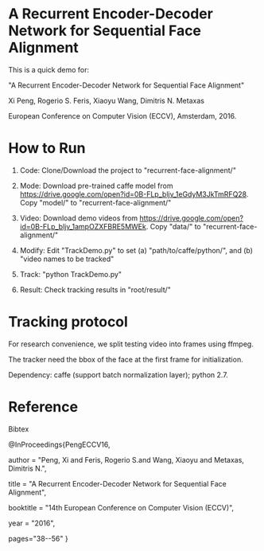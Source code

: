 # A Recurrent Encoder-Decoder Network for Sequential Face Alignment
This is a quick demo for:

"A Recurrent Encoder-Decoder Network for Sequential Face Alignment"

Xi Peng, Rogerio S. Feris, Xiaoyu Wang, Dimitris N. Metaxas

European Conference on Computer Vision (ECCV), Amsterdam, 2016.

# How to Run
1. Code: Clone/Download the project to "recurrent-face-alignment/"

2. Mode: Download pre-trained caffe model from https://drive.google.com/open?id=0B-FLp_bljv_1eGdyM3JkTmRFQ28. Copy "model/" to "recurrent-face-alignment/"

3. Video: Download demo videos from https://drive.google.com/open?id=0B-FLp_bljv_1ampOZXFBRE5MWEk. Copy "data/" to "recurrent-face-alignment/"

3. Modify: Edit "TrackDemo.py" to set (a) "path/to/caffe/python/", and (b) "video names to be tracked" 

4. Track: "python TrackDemo.py"

5. Result: Check tracking results in "root/result/"

# Tracking protocol
For research convenience, we split testing video into frames using ffmpeg.

The tracker need the bbox of the face at the first frame for initialization. 

Dependency: caffe (support batch normalization layer); python 2.7.

# Reference
Bibtex

@InProceedings{PengECCV16,

author = "Peng, Xi and Feris, Rogerio S.and Wang, Xiaoyu and Metaxas, Dimitris N.",

title = "A Recurrent Encoder-Decoder Network for Sequential Face Alignment",

booktitle = "14th European Conference on Computer Vision (ECCV)",

year = "2016",

pages="38--56"
}
